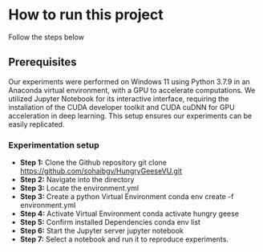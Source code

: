 # How to run this project

Follow the steps below

## Prerequisites

Our experiments were performed on Windows 11 using Python 3.7.9 in an Anaconda virtual environment,
with a GPU to accelerate computations. We utilized Jupyter Notebook for its interactive interface,
requiring the installation of the CUDA developer toolkit and CUDA cuDNN for GPU acceleration in
deep learning. This setup ensures our experiments can be easily replicated.

### Experimentation setup

- **Step 1:** Clone the Github repository git clone https://github.com/sohaibgv/HungryGeeseVU.git
- **Step 2:** Navigate into the directory
- **Step 3:** Locate the environment.yml
- **Step 3:** Create a python Virtual Environment conda env create -f environment.yml
- **Step 4:** Activate Virtual Environment conda activate hungry geese
- **Step 5:** Confirm installed Dependencies conda env list
- **Step 6:** Start the Jupyter server jupyter notebook
- **Step 7:** Select a notebook and run it to reproduce experiments.
